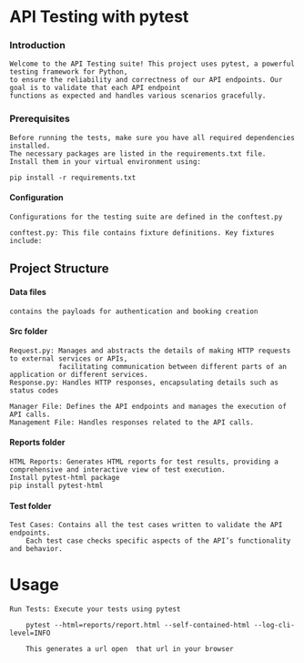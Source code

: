 # API Testing with pytest

### Introduction

    Welcome to the API Testing suite! This project uses pytest, a powerful testing framework for Python, 
    to ensure the reliability and correctness of our API endpoints. Our goal is to validate that each API endpoint
    functions as expected and handles various scenarios gracefully.

### Prerequisites

    Before running the tests, make sure you have all required dependencies installed. 
    The necessary packages are listed in the requirements.txt file. 
    Install them in your virtual environment using:

    pip install -r requirements.txt


#### Configuration 

    Configurations for the testing suite are defined in the conftest.py

    conftest.py: This file contains fixture definitions. Key fixtures include:
    
## Project Structure

#### Data files

    contains the payloads for authentication and booking creation 

#### Src folder

    Request.py: Manages and abstracts the details of making HTTP requests to external services or APIs, 
                facilitating communication between different parts of an application or different services.
    Response.py: Handles HTTP responses, encapsulating details such as status codes

    Manager File: Defines the API endpoints and manages the execution of API calls.
    Management File: Handles responses related to the API calls.

#### Reports folder

    HTML Reports: Generates HTML reports for test results, providing a comprehensive and interactive view of test execution.
    Install pytest-html package 
    pip install pytest-html

#### Test folder

    Test Cases: Contains all the test cases written to validate the API endpoints. 
        Each test case checks specific aspects of the API’s functionality and behavior.


# Usage

    Run Tests: Execute your tests using pytest 

        pytest --html=reports/report.html --self-contained-html --log-cli-level=INFO

        This generates a url open  that url in your browser 
    
